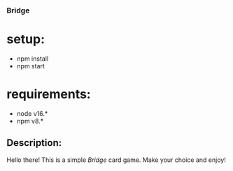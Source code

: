 ### Bridge

# setup:
* npm install
* npm start

# requirements:
- node v16.*
- npm v8.*

## Description:

Hello there! This is a simple *Bridge* card game. Make your choice and enjoy!